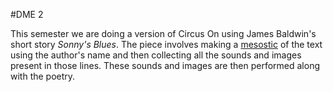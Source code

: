 #DME 2

This semester we are doing a version of Circus On using James Baldwin's short story *Sonny's Blues*.
The piece involves making a [mesostic](mesostic) of the text using the author's name and then collecting all the sounds and images present in those lines. These sounds and images are then performed along with the poetry.
